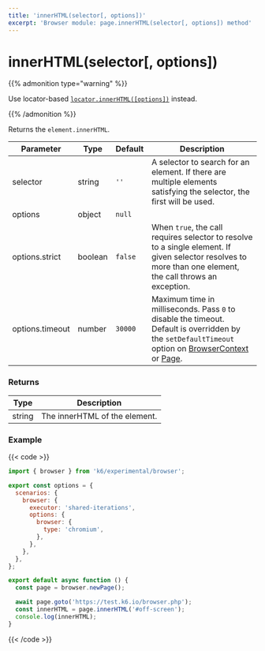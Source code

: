 ```yaml
---
title: 'innerHTML(selector[, options])'
excerpt: 'Browser module: page.innerHTML(selector[, options]) method'
---
```


# innerHTML(selector[, options])

{{% admonition type="warning" %}}

Use locator-based [`locator.innerHTML([options])`](/javascript-api/k6-experimental/browser/locator/innerhtml/) instead.

 {{% /admonition %}}

Returns the `element.innerHTML`.

<TableWithNestedRows>

| Parameter       | Type    | Default | Description                                                                                                                                                                                                                                                   |
| --------------- | ------- | ------- | ------------------------------------------------------------------------------------------------------------------------------------------------------------------------------------------------------------------------------------------------------------- |
| selector        | string  | `''`    | A selector to search for an element. If there are multiple elements satisfying the selector, the first will be used.                                                                                                                                          |
| options         | object  | `null`  |                                                                                                                                                                                                                                                               |
| options.strict  | boolean | `false` | When `true`, the call requires selector to resolve to a single element. If given selector resolves to more than one element, the call throws an exception.                                                                                                    |
| options.timeout | number  | `30000` | Maximum time in milliseconds. Pass `0` to disable the timeout. Default is overridden by the `setDefaultTimeout` option on [BrowserContext](/javascript-api/k6-experimental/browser/browsercontext/) or [Page](/javascript-api/k6-experimental/browser/page/). |

</TableWithNestedRows>

### Returns

| Type   | Description                   |
| ------ | ----------------------------- |
| string | The innerHTML of the element. |

### Example

{{< code >}}

```javascript
import { browser } from 'k6/experimental/browser';

export const options = {
  scenarios: {
    browser: {
      executor: 'shared-iterations',
      options: {
        browser: {
          type: 'chromium',
        },
      },
    },
  },
};

export default async function () {
  const page = browser.newPage();

  await page.goto('https://test.k6.io/browser.php');
  const innerHTML = page.innerHTML('#off-screen');
  console.log(innerHTML);
}
```

{{< /code >}}
